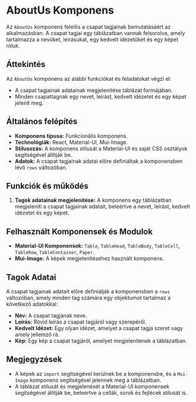 # AboutUs Komponens

Az `AboutUs` komponens felelős a csapat tagjainak bemutatásáért az alkalmazásban. A csapat tagjai egy táblázatban vannak felsorolva, amely tartalmazza a nevüket, leírásukat, egy kedvelt idézetüket és egy képet róluk.

## Áttekintés

Az `AboutUs` komponens az alábbi funkciókat és feladatokat végzi el:

- A csapat tagjainak adatainak megjelenítése táblázat formájában.
- Minden csapattagnak egy nevet, leírást, kedvelt idézetet és egy képet jelenít meg.

## Általános felépítés

- **Komponens típusa:** Funkcionális komponens.
- **Technológiák:** React, Material-UI, Mui-Image.
- **Stílusozás:** A komponens stílusát a Material-UI és saját CSS osztályok segítségével állítják be.
- **Adatok:** A csapat tagjainak adatai előre definiáltak a komponensben lévő `rows` változóban.

## Funkciók és működés

1. **Tagok adatainak megjelenítése:** A komponens egy táblázatban megjeleníti a csapat tagjainak adatait, beleértve a nevet, leírást, kedvelt idézetet és egy képet.

## Felhasznált Komponensek és Modulok

- **Material-UI Komponensek:** `Table`, `TableHead`, `TableBody`, `TableCell`, `TableRow`, `TableContainer`, `Paper`.
- **Mui-Image:** A képek megjelenítéséhez használt komponens.

## Tagok Adatai

A csapat tagjainak adatait előre definiálják a komponensben a `rows` változóban, amely minden tag számára egy objektumot tartalmaz a következő adatokkal:

- **Név:** A csapat tagjának neve.
- **Leírás:** Rövid leírás a csapat tagjáról vagy szerepéről.
- **Kedvelt Idézet:** Egy olyan idézet, amelyet a csapat tagja szeret vagy amely jellemző rá.
- **Kép:** Egy kép a csapat tagjáról, amelyet megjelenítenek a táblázatban.

## Megjegyzések

- A képek az `import` segítségével kerülnek be a komponensbe, és a `Mui-Image` komponens segítségével jelennek meg a táblázatban.
- A táblázat stílusát és megjelenését a Material-UI komponensek segítségével állítják be, beleértve a cellák, sorok és fejlécek stílusát is.